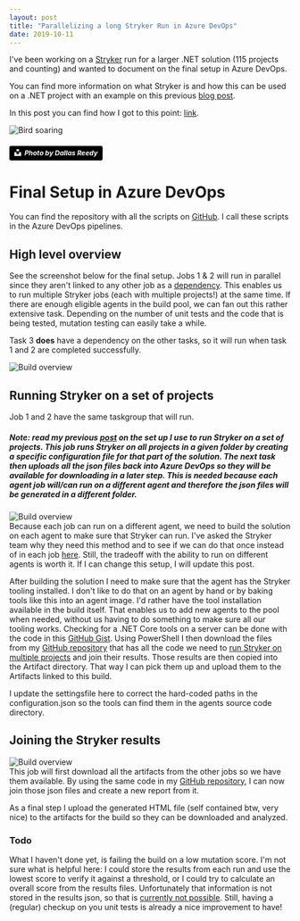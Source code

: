 ```yaml
---
layout: post
title: "Parallelizing a long Stryker Run in Azure DevOps"
date: 2019-10-11
---
```


I've been working on a [Stryker](https://stryker-mutator.io/stryker-net/) run for a larger .NET solution (115 projects and counting) and wanted to document on the final setup in Azure DevOps. 

You can find more information on what Stryker is and how this can be used on a .NET project with an example on this previous [blog post](/blog/2019/09/04/Use-Stryker-Azure-DevOps). 

In this post you can find how I got to this point: [link](/blog/2019/10/04/Runnning-Stryker-in-a-large-solution).

![Bird soaring](/images/20191011/dallas-reedy-NEJFAS1Okho-unsplash.jpg)
##### <a style="background-color:black;color:white;text-decoration:none;padding:4px 6px;font-family:-apple-system, BlinkMacSystemFont, &quot;San Francisco&quot;, &quot;Helvetica Neue&quot;, Helvetica, Ubuntu, Roboto, Noto, &quot;Segoe UI&quot;, Arial, sans-serif;font-size:12px;font-weight:bold;line-height:1.2;display:inline-block;border-radius:3px" href="https://unsplash.com/@dallasreedy?utm_medium=referral&amp;utm_campaign=photographer-credit&amp;utm_content=creditBadge" target="_blank" rel="noopener noreferrer" title="Photo by Dallas Reedy"><span style="display:inline-block;padding:2px 3px"><svg xmlns="http://www.w3.org/2000/svg" style="height:12px;width:auto;position:relative;vertical-align:middle;top:-2px;fill:white" viewBox="0 0 32 32"><title>unsplash-logo</title><path d="M10 9V0h12v9H10zm12 5h10v18H0V14h10v9h12v-9z"></path></svg></span><span style="display:inline-block;padding:2px 3px">Photo by Dallas Reedy</span></a>

# Final Setup in Azure DevOps
You can find the repository with all the scripts on [GitHub](https://github.com/rajbos/Stryker.MultipleProjectRunner). I call these scripts in the Azure DevOps pipelines.

## High level overview
See the screenshot below for the final setup. Jobs 1 & 2 will run in parallel since they aren't linked to any other job as a [dependency](https://docs.microsoft.com/en-us/azure/devops/pipelines/process/phases?view=azure-devops&tabs=classic#dependencies&WT.mc_id=DOP-MVP-5003719). This enables us to run multiple Stryker jobs (each with multiple projects!) at the same time. If there are enough eligible agents in the build pool, we can fan out this rather extensive task. Depending on the number of unit tests and the code that is being tested, mutation testing can easily take a while.

Task 3 **does** have a dependency on the other tasks, so it will run when task 1 and 2 are completed successfully. 

![Build overview](/images/20191011/20191011_01_Overview.png)  


## Running Stryker on a set of projects
Job 1 and 2 have the same taskgroup that will run.  
##### Note: read my previous [post](/blog/2019/10/04/Runnning-Stryker-in-a-large-solution) on the set up I use to run Stryker on a set of projects. This job runs Stryker on all projects in a given folder by creating a specific configuration file for that part of the solution. The next task then uploads all the json files back into Azure DevOps so they will be available for downloading in a later step. This is needed because each agent job will/can run on a different agent and therefore the json files will be generated in a different folder. 
![Build overview](/images/20191011/20191011_02_RunStrykerfromSettingsfile.png)  
Because each job can run on a different agent, we need to build the solution on each agent to make sure that Stryker can run. I've asked the Stryker team why they need this method and to see if we can do that once instead of in each job [here](https://github.com/stryker-mutator/stryker-net/issues/762). Still, the tradeoff with the ability to run on different agents is worth it. If I can change this setup, I will update this post.

After building the solution I need to make sure that the agent has the Stryker tooling installed. I don't like to do that on an agent by hand or by baking tools like this into an agent image. I'd rather have the tool installation available in the build itself. That enables us to add new agents to the pool when needed, without us having to do something to make sure all our tooling works. Checking for a .NET Core tools on a server can be done with the code in this [GitHub Gist](https://gist.github.com/rajbos/b148e9833a5d08165188dbe00cc32301). 
Using PowerShell I then download the files from my [GitHub repository](https://github.com/rajbos/Stryker.MultipleProjectRunner) that has all the code we need to [run Stryker on multiple projects](/blog/2019/10/04/Runnning-Stryker-in-a-large-solution) and join their results. Those results are then copied into the Artifact directory. That way I can pick them up and upload them to the Artifacts linked to this build.

I update the settingsfile here to correct the hard-coded paths in the configuration.json so the tools can find them in the agents source code directory. 

## Joining the Stryker results
![Build overview](/images/20191011/20191011_03_CreateStrykerReport.png)  
This job will first download all the artifacts from the other jobs so we have them available. By using the same code in my [GitHub repository](https://github.com/rajbos/Stryker.MultipleProjectRunner), I can now join those json files and create a new report from it. 

As a final step I upload the generated HTML file (self contained btw, very nice) to the artifacts for the build so they can be downloaded and analyzed.

### Todo
What I haven't done yet, is failing the build on a low mutation score. I'm not sure what is helpful here: I could store the results from each run and use the lowest score to verify it against a threshold, or I could try to calculate an overall score from the results files. Unfortunately that information is not stored in the results json, so that is [currently not possible](https://github.com/stryker-mutator/stryker-net/issues/763). Still, having a (regular) checkup on you unit tests is already a nice improvement to have!